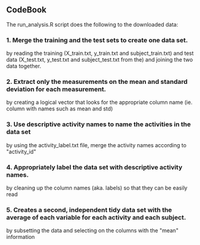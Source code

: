 ## CodeBook

The run_analysis.R script does the following to the downloaded data:
### 1. Merge the training and the test sets to create one data set.
by reading the training (X_train.txt, y_train.txt and subject_train.txt) and test data (X_test.txt, y_test.txt and subject_test.txt from the)
and joining the two data together.

### 2. Extract only the measurements on the mean and standard deviation for each measurement. 
by creating a logical vector that looks for the appropriate column name (ie. column with names such as mean and std)

### 3. Use descriptive activity names to name the activities in the data set
by using the activity_label.txt file, merge the activity names according to "activity_id"

### 4. Appropriately label the data set with descriptive activity names.
by cleaning up the column names (aka. labels) so that they can be easily read

### 5. Creates a second, independent tidy data set with the average of each variable for each activity and each subject. 
by subsetting the data and selecting on the columns with the "mean" information
